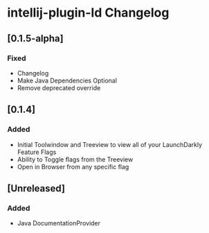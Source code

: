 <!-- Keep a Changelog guide -> https://keepachangelog.com -->

# intellij-plugin-ld Changelog

## [0.1.5-alpha]
### Fixed
- Changelog
- Make Java Dependencies Optional
- Remove deprecated override

## [0.1.4]
### Added
- Initial Toolwindow and Treeview to view all of your LaunchDarkly Feature Flags
- Ability to Toggle flags from the Treeview
- Open in Browser from any specific flag

## [Unreleased]
### Added
- Java DocumentationProvider